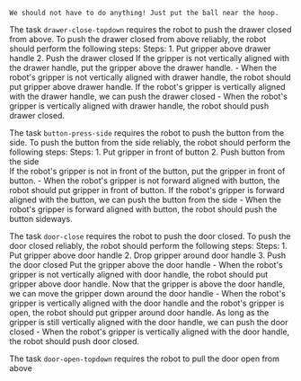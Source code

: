 
    We should not have to do anything! Just put the ball near the hoop.

The task `drawer-close-topdown` requires the robot to push the drawer closed from above.
To push the drawer closed from above reliably, the robot should perform the following steps:
    Steps:  1. Put gripper above drawer handle  2. Push the drawer closed 
    If the gripper is not vertically aligned with the drawer handle, put the gripper above the drawer handle.
    - When the robot's gripper is not vertically aligned with drawer handle, the robot should put gripper above drawer handle.
    If the robot's gripper is vertically aligned with the drawer handle, we can push the drawer closed
    - When the robot's gripper is vertically aligned with drawer handle, the robot should push drawer closed.

The task `button-press-side` requires the robot to push the button from the side.
To push the button from the side reliably, the robot should perform the following steps:
    Steps:  1. Put gripper in front of button  2. Push button from the side  
    If the robot's gripper is not in front of the button, put the gripper in front of button.
    - When the robot's gripper is not forward aligned with button, the robot should put gripper in front of button.
    If the robot's gripper is forward aligned with the button, we can push the button from the side
    - When the robot's gripper is forward aligned with button, the robot should push the button sideways.

The task `door-close` requires the robot to push the door closed.
To push the door closed reliably, the robot should perform the following steps:
    Steps:  1. Put gripper above door handle  2. Drop gripper around door handle  3. Push the door closed
    Put the gripper above the door handle
    - When the robot's gripper is not vertically aligned with door handle, the robot should put gripper above door handle.
    Now that the gripper is above the door handle, we can move the gripper down around the door handle
    - When the robot's gripper is vertically aligned with the door handle and the robot's gripper is open, the robot should put gripper around door handle.
    As long as the gripper is still vertically aligned with the door handle, we can push the door closed
    - When the robot's gripper is vertically aligned with the door handle, the robot should push door closed.

The task `door-open-topdown` requires the robot to pull the door open from above